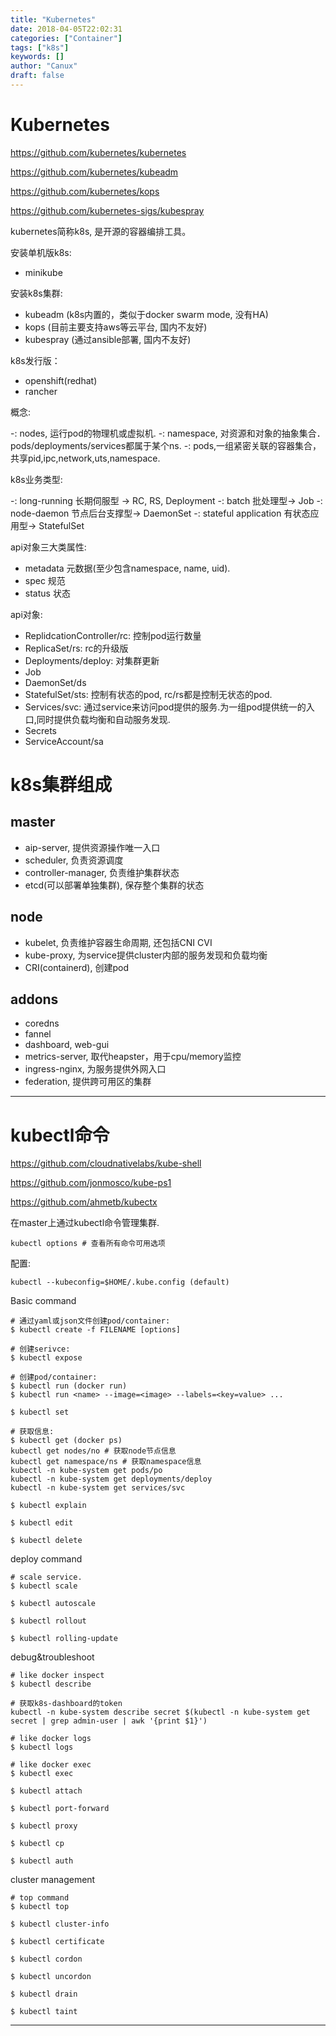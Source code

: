 ```yaml
---
title: "Kubernetes"
date: 2018-04-05T22:02:31
categories: ["Container"]
tags: ["k8s"]
keywords: []
author: "Canux"
draft: false
---
```


# Kubernetes

<https://github.com/kubernetes/kubernetes>

<https://github.com/kubernetes/kubeadm>

<https://github.com/kubernetes/kops>

<https://github.com/kubernetes-sigs/kubespray>

kubernetes简称k8s, 是开源的容器编排工具。

安装单机版k8s:

* minikube

安装k8s集群:

* kubeadm (k8s内置的，类似于docker swarm mode, 没有HA)
* kops (目前主要支持aws等云平台, 国内不友好)
* kubespray (通过ansible部署, 国内不友好)

k8s发行版：

* openshift(redhat)
* rancher

概念:

-: nodes, 运行pod的物理机或虚拟机.
-: namespace, 对资源和对象的抽象集合．pods/deployments/services都属于某个ns.
-: pods,一组紧密关联的容器集合，共享pid,ipc,network,uts,namespace.

k8s业务类型:

-: long-running 长期伺服型 -> RC, RS, Deployment
-: batch 批处理型-> Job
-: node-daemon 节点后台支撑型-> DaemonSet
-: stateful application 有状态应用型-> StatefulSet

api对象三大类属性:

* metadata 元数据(至少包含namespace, name, uid).
* spec 规范
* status 状态

api对象:

* ReplidcationController/rc: 控制pod运行数量
* ReplicaSet/rs: rc的升级版
* Deployments/deploy: 对集群更新
* Job
* DaemonSet/ds
* StatefulSet/sts: 控制有状态的pod, rc/rs都是控制无状态的pod.
* Services/svc: 通过service来访问pod提供的服务.为一组pod提供统一的入口,同时提供负载均衡和自动服务发现.
* Secrets
* ServiceAccount/sa

# k8s集群组成

## master

* aip-server, 提供资源操作唯一入口
* scheduler, 负责资源调度
* controller-manager, 负责维护集群状态
* etcd(可以部署单独集群), 保存整个集群的状态

## node

* kubelet, 负责维护容器生命周期, 还包括CNI CVI
* kube-proxy, 为service提供cluster内部的服务发现和负载均衡
* CRI(containerd), 创建pod

## addons

* coredns
* fannel
* dashboard, web-gui
* metrics-server, 取代heapster，用于cpu/memory监控
* ingress-nginx, 为服务提供外网入口
* federation, 提供跨可用区的集群

***

# kubectl命令

<https://github.com/cloudnativelabs/kube-shell>

<https://github.com/jonmosco/kube-ps1>

<https://github.com/ahmetb/kubectx>

在master上通过kubectl命令管理集群.

    kubectl options # 查看所有命令可用选项

配置:

    kubectl --kubeconfig=$HOME/.kube.config (default)

Basic command

    # 通过yaml或json文件创建pod/container:
    $ kubectl create -f FILENAME [options]

    # 创建serivce:
    $ kubectl expose

    # 创建pod/container:
    $ kubectl run (docker run)
    $ kubectl run <name> --image=<image> --labels=<key=value> ...

    $ kubectl set

    # 获取信息:
    $ kubectl get (docker ps)
    kubectl get nodes/no # 获取node节点信息
    kubectl get namespace/ns # 获取namespace信息
    kubectl -n kube-system get pods/po
    kubectl -n kube-system get deployments/deploy
    kubectl -n kube-system get services/svc

    $ kubectl explain

    $ kubectl edit

    $ kubectl delete

deploy command

    # scale service.
    $ kubectl scale

    $ kubectl autoscale

    $ kubectl rollout

    $ kubectl rolling-update

debug&troubleshoot

    # like docker inspect
    $ kubectl describe

    # 获取k8s-dashboard的token
    kubectl -n kube-system describe secret $(kubectl -n kube-system get secret | grep admin-user | awk '{print $1}')

    # like docker logs
    $ kubectl logs

    # like docker exec
    $ kubectl exec

    $ kubectl attach

    $ kubectl port-forward

    $ kubectl proxy

    $ kubectl cp

    $ kubectl auth

cluster management

    # top command
    $ kubectl top

    $ kubectl cluster-info

    $ kubectl certificate

    $ kubectl cordon

    $ kubectl uncordon

    $ kubectl drain

    $ kubectl taint

***
